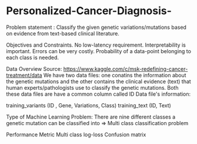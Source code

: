 # Personalized-Cancer-Diagnosis-
Problem statement : 
Classify the given genetic variations/mutations based on evidence from text-based clinical literature.

Objectives and Constraints.
No low-latency requirement.
Interpretability is important.
Errors can be very costly.
Probability of a data-point belonging to each class is needed.



Data Overview
Source: https://www.kaggle.com/c/msk-redefining-cancer-treatment/data
We have two data files: one conatins the information about the genetic mutations and the other contains the clinical evidence (text) that human experts/pathologists use to classify the genetic mutations.
Both these data files are have a common column called ID
Data file's information:

training_variants (ID , Gene, Variations, Class)
training_text (ID, Text)


Type of Machine Learning Problem:
There are nine different classes a genetic mutation can be classified into => Multi class classification problem


Performance Metric
Multi class log-loss
Confusion matrix
